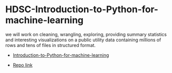 # HDSC-Introduction-to-Python-for-machine-learning


we will work on cleaning, wrangling, exploring, providing summary statistics and interesting visualizations on a public utility data containing millions of rows and tens of files in structured format.

- [Introduction-to-Python-for-machine-learning](https://github.com/yaswanthteja/HDSC-Introduction-to-Python-for-machine-learning/blob/main/FoodBalanceSheets_E_Africa_NOFLAG.csv)

- [Repo link](https://github.com/yaswanthteja/Hamoye_Data_Science_Internship)
